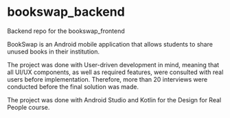 # bookswap_backend
Backend repo for the bookswap_frontend 

BookSwap is an Android mobile application that allows students to share unused books in their institution.

The project was done with User-driven development in mind, meaning that all UI/UX components, as well as required features, were consulted with real users before implementation. Therefore, more than 20 interviews were conducted before the final solution was made.

The project was done with Android Studio and Kotlin for the Design for Real People course.
